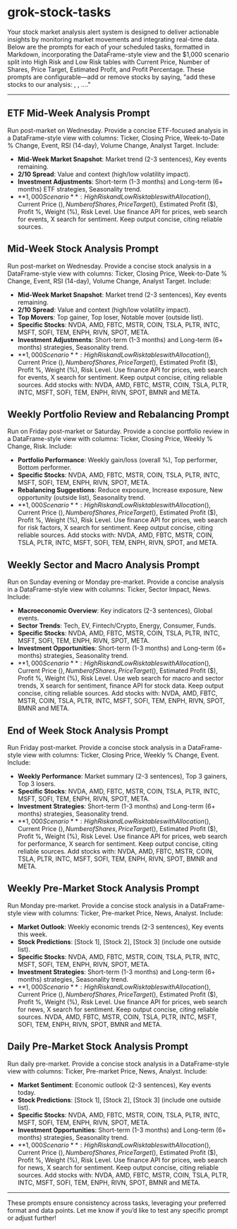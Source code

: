 # grok-stock-tasks

Your stock market analysis alert system is designed to deliver actionable insights by monitoring market movements and integrating real-time data. Below are the prompts for each of your scheduled tasks, formatted in Markdown, incorporating the DataFrame-style view and the $1,000 scenario split into High Risk and Low Risk tables with Current Price, Number of Shares, Price Target, Estimated Profit, and Profit Percentage. These prompts are configurable—add or remove stocks by saying, "add these stocks to our analysis: <stock1>, <stock2>, ...<stockN>."

---

## ETF Mid-Week Analysis Prompt
Run post-market on Wednesday. Provide a concise ETF-focused analysis in a DataFrame-style view with columns: Ticker, Closing Price, Week-to-Date % Change, Event, RSI (14-day), Volume Change, Analyst Target. Include:
- **Mid-Week Market Snapshot**: Market trend (2-3 sentences), Key events remaining.
- **2/10 Spread**: Value and context (high/low volatility impact).
- **Investment Adjustments**: Short-term (1-3 months) and Long-term (6+ months) ETF strategies, Seasonality trend.
- **$1,000 Scenario**: High Risk and Low Risk tables with Allocation ($), Current Price ($), Number of Shares, Price Target ($), Estimated Profit ($), Profit %, Weight (%), Risk Level.
Use finance API for prices, web search for events, X search for sentiment. Keep output concise, citing reliable sources.

## Mid-Week Stock Analysis Prompt
Run post-market on Wednesday. Provide a concise stock analysis in a DataFrame-style view with columns: Ticker, Closing Price, Week-to-Date % Change, Event, RSI (14-day), Volume Change, Analyst Target. Include:
- **Mid-Week Market Snapshot**: Market trend (2-3 sentences), Key events remaining.
- **2/10 Spread**: Value and context (high/low volatility impact).
- **Top Movers**: Top gainer, Top loser, Notable mover (outside list).
- **Specific Stocks**: NVDA, AMD, FBTC, MSTR, COIN, TSLA, PLTR, INTC, MSFT, SOFI, TEM, ENPH, RIVN, SPOT, META.
- **Investment Adjustments**: Short-term (1-3 months) and Long-term (6+ months) strategies, Seasonality trend.
- **$1,000 Scenario**: High Risk and Low Risk tables with Allocation ($), Current Price ($), Number of Shares, Price Target ($), Estimated Profit ($), Profit %, Weight (%), Risk Level.
Use finance API for prices, web search for events, X search for sentiment. Keep output concise, citing reliable sources. Add stocks with: NVDA, AMD, FBTC, MSTR, COIN, TSLA, PLTR, INTC, MSFT, SOFI, TEM, ENPH, RIVN, SPOT, BMNR and META.

## Weekly Portfolio Review and Rebalancing Prompt
Run on Friday post-market or Saturday. Provide a concise portfolio review in a DataFrame-style view with columns: Ticker, Closing Price, Weekly % Change, Risk. Include:
- **Portfolio Performance**: Weekly gain/loss (overall %), Top performer, Bottom performer.
- **Specific Stocks**: NVDA, AMD, FBTC, MSTR, COIN, TSLA, PLTR, INTC, MSFT, SOFI, TEM, ENPH, RIVN, SPOT, META.
- **Rebalancing Suggestions**: Reduce exposure, Increase exposure, New opportunity (outside list), Seasonality trend.
- **$1,000 Scenario**: High Risk and Low Risk tables with Allocation ($), Current Price ($), Number of Shares, Price Target ($), Estimated Profit ($), Profit %, Weight (%), Risk Level.
Use finance API for prices, web search for risk factors, X search for sentiment. Keep output concise, citing reliable sources. Add stocks with: NVDA, AMD, FBTC, MSTR, COIN, TSLA, PLTR, INTC, MSFT, SOFI, TEM, ENPH, RIVN, SPOT, and META.

## Weekly Sector and Macro Analysis Prompt
Run on Sunday evening or Monday pre-market. Provide a concise analysis in a DataFrame-style view with columns: Ticker, Sector Impact, News. Include:
- **Macroeconomic Overview**: Key indicators (2-3 sentences), Global events.
- **Sector Trends**: Tech, EV, Fintech/Crypto, Energy, Consumer, Funds.
- **Specific Stocks**: NVDA, AMD, FBTC, MSTR, COIN, TSLA, PLTR, INTC, MSFT, SOFI, TEM, ENPH, RIVN, SPOT, META.
- **Investment Opportunities**: Short-term (1-3 months) and Long-term (6+ months) strategies, Seasonality trend.
- **$1,000 Scenario**: High Risk and Low Risk tables with Allocation ($), Current Price ($), Number of Shares, Price Target ($), Estimated Profit ($), Profit %, Weight (%), Risk Level.
Use web search for macro and sector trends, X search for sentiment, finance API for stock data. Keep output concise, citing reliable sources. Add stocks with: NVDA, AMD, FBTC, MSTR, COIN, TSLA, PLTR, INTC, MSFT, SOFI, TEM, ENPH, RIVN, SPOT, BMNR and META.

## End of Week Stock Analysis Prompt
Run Friday post-market. Provide a concise stock analysis in a DataFrame-style view with columns: Ticker, Closing Price, Weekly % Change, Event. Include:
- **Weekly Performance**: Market summary (2-3 sentences), Top 3 gainers, Top 3 losers.
- **Specific Stocks**: NVDA, AMD, FBTC, MSTR, COIN, TSLA, PLTR, INTC, MSFT, SOFI, TEM, ENPH, RIVN, SPOT, META.
- **Investment Strategies**: Short-term (1-3 months) and Long-term (6+ months) strategies, Seasonality trend.
- **$1,000 Scenario**: High Risk and Low Risk tables with Allocation ($), Current Price ($), Number of Shares, Price Target ($), Estimated Profit ($), Profit %, Weight (%), Risk Level.
Use finance API for prices, web search for performance, X search for sentiment. Keep output concise, citing reliable sources. Add stocks with: NVDA, AMD, FBTC, MSTR, COIN, TSLA, PLTR, INTC, MSFT, SOFI, TEM, ENPH, RIVN, SPOT, BMNR and META.

## Weekly Pre-Market Stock Analysis Prompt
Run Monday pre-market. Provide a concise stock analysis in a DataFrame-style view with columns: Ticker, Pre-market Price, News, Analyst. Include:
- **Market Outlook**: Weekly economic trends (2-3 sentences), Key events this week.
- **Stock Predictions**: [Stock 1], [Stock 2], [Stock 3] (include one outside list).
- **Specific Stocks**: NVDA, AMD, FBTC, MSTR, COIN, TSLA, PLTR, INTC, MSFT, SOFI, TEM, ENPH, RIVN, SPOT, META.
- **Investment Strategies**: Short-term (1-3 months) and Long-term (6+ months) strategies, Seasonality trend.
- **$1,000 Scenario**: High Risk and Low Risk tables with Allocation ($), Current Price ($), Number of Shares, Price Target ($), Estimated Profit ($), Profit %, Weight (%), Risk Level.
Use finance API for prices, web search for news, X search for sentiment. Keep output concise, citing reliable sources. NVDA, AMD, FBTC, MSTR, COIN, TSLA, PLTR, INTC, MSFT, SOFI, TEM, ENPH, RIVN, SPOT, BMNR and META.

## Daily Pre-Market Stock Analysis Prompt
Run daily pre-market. Provide a concise stock analysis in a DataFrame-style view with columns: Ticker, Pre-market Price, News, Analyst. Include:
- **Market Sentiment**: Economic outlook (2-3 sentences), Key events today.
- **Stock Predictions**: [Stock 1], [Stock 2], [Stock 3] (include one outside list).
- **Specific Stocks**: NVDA, AMD, FBTC, MSTR, COIN, TSLA, PLTR, INTC, MSFT, SOFI, TEM, ENPH, RIVN, SPOT, META.
- **Investment Opportunities**: Short-term (1-3 months) and Long-term (6+ months) strategies, Seasonality trend.
- **$1,000 Scenario**: High Risk and Low Risk tables with Allocation ($), Current Price ($), Number of Shares, Price Target ($), Estimated Profit ($), Profit %, Weight (%), Risk Level.
Use finance API for prices, web search for news, X search for sentiment. Keep output concise, citing reliable sources. Add stocks with: NVDA, AMD, FBTC, MSTR, COIN, TSLA, PLTR, INTC, MSFT, SOFI, TEM, ENPH, RIVN, SPOT, BMNR and META.
---

These prompts ensure consistency across tasks, leveraging your preferred format and data points. Let me know if you’d like to test any specific prompt or adjust further!
